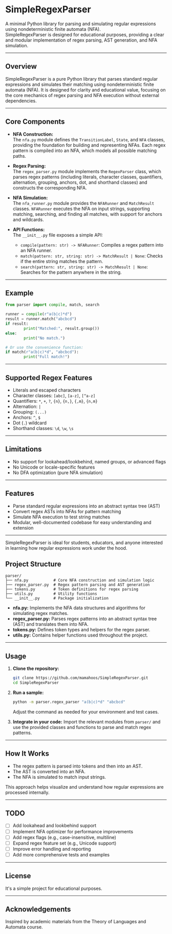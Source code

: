# SimpleRegexParser
A minimal Python library for parsing and simulating regular expressions using nondeterministic finite automata (NFA).  
SimpleRegexParser is designed for educational purposes, providing a clear and modular implementation of regex parsing, AST generation, and NFA simulation.

---
## Overview

SimpleRegexParser is a pure Python library that parses standard regular expressions and simulates their matching using nondeterministic finite automata (NFA). It is designed for clarity and educational value, focusing on the core mechanics of regex parsing and NFA execution without external dependencies.

---

## Core Components

- **NFA Construction:**  
    The `nfa.py` module defines the `TransitionLabel`, `State`, and `NFA` classes, providing the foundation for building and representing NFAs. Each regex pattern is compiled into an NFA, which models all possible matching paths.

- **Regex Parsing:**  
    The `regex_parser.py` module implements the `RegexParser` class, which parses regex patterns (including literals, character classes, quantifiers, alternation, grouping, anchors, dot, and shorthand classes) and constructs the corresponding NFA.

- **NFA Simulation:**  
    The `nfa_runner.py` module provides the `NFARunner` and `MatchResult` classes. `NFARunner` executes the NFA on input strings, supporting matching, searching, and finding all matches, with support for anchors and wildcards.

- **API Functions:**  
    The `__init__.py` file exposes a simple API:
    - `compile(pattern: str) -> NFARunner`: Compiles a regex pattern into an NFA runner.
    - `match(pattern: str, string: str) -> MatchResult | None`: Checks if the entire string matches the pattern.
    - `search(pattern: str, string: str) -> MatchResult | None`: Searches for the pattern anywhere in the string.

---

## Example

```python
from parser import compile, match, search

runner = compile(r"a(b|c)*d")
result = runner.match("abcbcd")
if result:
        print("Matched:", result.group())
else:
        print("No match.")

# Or use the convenience function:
if match(r"a(b|c)*d", "abcbcd"):
        print("Full match!")
```

---

## Supported Regex Features

- Literals and escaped characters
- Character classes: `[abc]`, `[a-z]`, `[^a-z]`
- Quantifiers: `*`, `+`, `?`, `{n}`, `{n,}`, `{,m}`, `{n,m}`
- Alternation: `|`
- Grouping: `(...)`
- Anchors: `^`, `$`
- Dot (`.`) wildcard
- Shorthand classes: `\d`, `\w`, `\s`

---

## Limitations

- No support for lookahead/lookbehind, named groups, or advanced flags
- No Unicode or locale-specific features
- No DFA optimization (pure NFA simulation)

---

## Features

- Parse standard regular expressions into an abstract syntax tree (AST)
- Convert regex ASTs into NFAs for pattern matching
- Simulate NFA execution to test string matches
- Modular, well-documented codebase for easy understanding and extension

---

SimpleRegexParser is ideal for students, educators, and anyone interested in learning how regular expressions work under the hood.

## Project Structure

```
parser/
├── nfa.py           # Core NFA construction and simulation logic
├── regex_parser.py  # Regex pattern parsing and AST generation
├── tokens.py        # Token definitions for regex parsing
├── utils.py         # Utility functions
└── __init__.py      # Package initialization
```

- **nfa.py:** Implements the NFA data structures and algorithms for simulating regex matches.
- **regex_parser.py:** Parses regex patterns into an abstract syntax tree (AST) and translates them into NFA.
- **tokens.py:** Defines token types and helpers for the regex parser.
- **utils.py:** Contains helper functions used throughout the project.

---

## Usage

1. **Clone the repository:**
    ```sh
    git clone https://github.com/mamahoos/SimpleRegexParser.git
    cd SimpleRegexParser
    ```

2. **Run a sample:**
    ```sh
    python -m parser.regex_parser "a(b|c)*d" "abcbcd"
    ```
    Adjust the command as needed for your environment and test cases.

3. **Integrate in your code:**
    Import the relevant modules from `parser/` and use the provided classes and functions to parse and match regex patterns.

---

## How It Works

- The regex pattern is parsed into tokens and then into an AST.
- The AST is converted into an NFA.
- The NFA is simulated to match input strings.

This approach helps visualize and understand how regular expressions are processed internally.

---

## TODO

- [ ] Add lookahead and lookbehind support
- [ ] Implement NFA optimizer for performance improvements
- [ ] Add regex flags (e.g., case-insensitive, multiline)
- [ ] Expand regex feature set (e.g., Unicode support)
- [ ] Improve error handling and reporting
- [ ] Add more comprehensive tests and examples

---

## License

It's a simple project for educational purposes.

---

## Acknowledgements

Inspired by academic materials from the Theory of Languages and Automata course.



